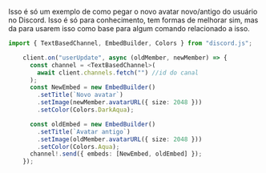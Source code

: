 Isso é só um exemplo de como pegar o novo avatar novo/antigo do usuário no Discord. Isso é só para conhecimento, tem formas de melhorar sim, mas da para usarem isso como base para algum comando relacionado a isso.
```ts
import { TextBasedChannel, EmbedBuilder, Colors } from "discord.js";

    client.on("userUpdate", async (oldMember, newMember) => {
      const channel = <TextBasedChannel>(
        await client.channels.fetch("") //id do canal
      );
      const NewEmbed = new EmbedBuilder()
        .setTitle(`Novo avatar`)
        .setImage(newMember.avatarURL({ size: 2048 }))
        .setColor(Colors.DarkAqua);

      const oldEmbed = new EmbedBuilder()
        .setTitle(`Avatar antigo`)
        .setImage(oldMember.avatarURL({ size: 2048 }))
        .setColor(Colors.Aqua);
      channel!.send({ embeds: [NewEmbed, oldEmbed] });
    });
```
